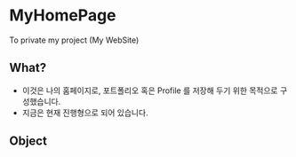 # MyHomePage
To private my project (My WebSite)


## What?
- 이것은 나의 홈페이지로, 포트폴리오 혹은 Profile 를 저장해 두기 위한 목적으로 구성했습니다.
- 지금은 현재 진행형으로 되어 있습니다.

## Object